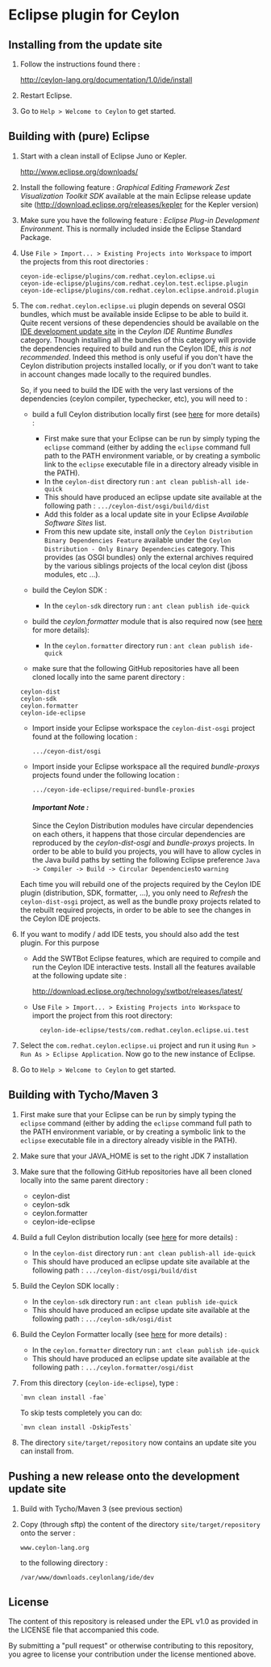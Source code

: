 # Eclipse plugin for Ceylon

## Installing from the update site

1.  Follow the instructions found there :
    
    <http://ceylon-lang.org/documentation/1.0/ide/install>
    
2.  Restart Eclipse.
    
5.  Go to `Help > Welcome to Ceylon` to get started.

## Building with (pure) Eclipse

1.  Start with a clean install of Eclipse Juno or Kepler.
    
    <http://www.eclipse.org/downloads/>
    
2.  Install the following feature : _Graphical Editing Framework Zest Visualization Toolkit SDK_ available at the main Eclipse release update site (http://download.eclipse.org/releases/kepler for the Kepler version)
	
3.  Make sure you have the following feature : _Eclipse Plug-in Development Environment_.
    This is normally included inside the Eclipse Standard Package.

4.  Use `File > Import... > Existing Projects into Workspace` 
    to import the projects from this root directories : 

    ```
    ceyon-ide-eclipse/plugins/com.redhat.ceylon.eclipse.ui
    ceyon-ide-eclipse/plugins/com.redhat.ceylon.test.eclipse.plugin
    ceyon-ide-eclipse/plugins/com.redhat.ceylon.eclipse.android.plugin
    ```

5.  The `com.redhat.ceylon.eclipse.ui` plugin depends on several OSGI bundles, which must be available inside Eclipse to be able to build it.	
    Quite recent versions of these dependencies should be available on the [IDE development update site](http://ceylon-lang.org/eclipse/development/)
	in the _Ceylon IDE Runtime Bundles_ category. Though installing all the bundles of this category will provide the dependencies required to build and run the Ceylon IDE, _*this is not recommended*_.  Indeed this method is only useful if you don't have the Ceylon distribution projects installed locally, or if you don't want to take in account changes made locally to the required bundles.

	So, if you need to build the IDE with the very last versions of the dependencies (ceylon compiler, typechecker, etc), you will
	need to :
	- build a full Ceylon distribution locally first (see [here](https://github.com/ceylon/ceylon-dist/blob/master/README.md#building-the-distribution) for more details) :
		- First make sure that your Eclipse can be run by simply typing the `eclipse` command (either by adding the `eclipse` command full path to the PATH environment variable, or by creating a symbolic link to the `eclipse` executable file in a directory already visible in the PATH).
		- In the `ceylon-dist` directory run : `ant clean publish-all ide-quick`
		- This should have produced an eclipse update site available at the following path :
        	`.../ceylon-dist/osgi/build/dist`
		- Add this folder as a local update site in your Eclipse _Available Software Sites_ list.
		- From this new update site, install _*only*_ the `Ceylon Distribution Binary Dependencies Feature` available under the `Ceylon Distribution - Only Binary Dependencies` category.
		This provides (as OSGI bundles) only the external archives required by the various siblings projects of the local ceylon dist (jboss modules, etc ...).

	- build the Ceylon SDK :
		- In the `ceylon-sdk` directory run : `ant clean publish ide-quick`

	- build the _ceylon.formatter_ module that is also required now (see [here](https://github.com/ceylon/ceylon.formatter) for more details):
		- In the `ceylon.formatter` directory run : `ant clean publish ide-quick`

	- make sure that the following GitHub repositories have all been cloned locally into the same parent directory :
	```
	ceylon-dist
	ceylon-sdk
	ceylon.formatter
	ceylon-ide-eclipse
	```

	- Import inside your Eclipse workspace the `ceylon-dist-osgi` project found at the following location :
	    ```
	    .../ceyon-dist/osgi
	    ```

	- Import inside your Eclipse workspace all the required _bundle-proxys_ projects found under the following location :
	    ```
	    .../ceyon-ide-eclipse/required-bundle-proxies
	    ```

		#### _Important Note :_
		Since the Ceylon Distribution modules have circular dependencies on each others, it happens that those circular dependencies are reproduced by the _ceylon-dist-osgi_ and _bundle-proxys_ projects. In order to be able to build you projects, you will have to allow cycles in the Java build paths by setting the following Eclipse preference `Java -> Compiler -> Build -> Circular Dependencies`to `warning` 
		
	Each time you will rebuild one of the projects required by the Ceylon IDE plugin (distribution, SDK, formatter, ...), you only need to _Refresh_ the `ceylon-dist-osgi` project, as well as the bundle proxy projects related to the rebuilt required projects, in order to be able to see the changes in the Ceylon IDE projects.

	
6. If you want to modify / add IDE tests, you should also add the test plugin. For this purpose
    - Add the SWTBot Eclipse features, which are required to compile and run the Ceylon IDE 
      interactive tests.
      Install all the features available at the following update site :
        
        http://download.eclipse.org/technology/swtbot/releases/latest/
        
    - Use `File > Import... > Existing Projects into Workspace` 
      to import the project from this root directory: 
    
            ceylon-ide-eclipse/tests/com.redhat.ceylon.eclipse.ui.test

7.  Select the `com.redhat.ceylon.eclipse.ui` project and run it using
    `Run > Run As > Eclipse Application`. Now go to the new instance of 
    Eclipse.
    
8.  Go to `Help > Welcome to Ceylon` to get started.

## Building with Tycho/Maven 3

1.  First make sure that your Eclipse can be run by simply typing the `eclipse` command (either by adding the `eclipse` command full path to the PATH environment variable, or by creating a symbolic link to the `eclipse` executable file in a directory already visible in the PATH).

2.  Make sure that your JAVA_HOME is set to the right JDK 7 installation

3.  Make sure that the following GitHub repositories have all been cloned locally into the same parent directory :
	- ceylon-dist
	- ceylon-sdk
	- ceylon.formatter
	- ceylon-ide-eclipse	
	
	
4.  Build a full Ceylon distribution locally (see [here](https://github.com/ceylon/ceylon-dist/blob/master/README.md#building-the-distribution) for more details) :
    - In the `ceylon-dist` directory run : `ant clean publish-all ide-quick`
    - This should have produced an eclipse update site available at the following path :
      `.../ceylon-dist/osgi/build/dist`

5.  Build the Ceylon SDK locally :
    - In the `ceylon-sdk` directory run : `ant clean publish ide-quick`
    - This should have produced an eclipse update site available at the following path :
      `.../ceylon-sdk/osgi/dist`

5.  Build the Ceylon Formatter locally (see [here](https://github.com/ceylon/ceylon.formatter) for more details) :
    - In the `ceylon.formatter` directory run : `ant clean publish ide-quick`
    - This should have produced an eclipse update site available at the following path :
      `.../ceylon.formatter/osgi/dist`

6.  From this directory (`ceylon-ide-eclipse`), type :
    
        `mvn clean install -fae`

    To skip tests completely you can do:

        `mvn clean install -DskipTests` 
   
7.  The directory `site/target/repository` now contains an update site you can 
    install from.

## Pushing a new release onto the development update site

1.  Build with Tycho/Maven 3 (see previous section)
    
2.  Copy (through sftp) the content of the directory `site/target/repository` onto the server :

        www.ceylon-lang.org 
    
    to the following directory :
    
        /var/www/downloads.ceylonlang/ide/dev
        
## License

The content of this repository is released under the EPL v1.0
as provided in the LICENSE file that accompanied this code.

By submitting a "pull request" or otherwise contributing to this repository, you
agree to license your contribution under the license mentioned above.
